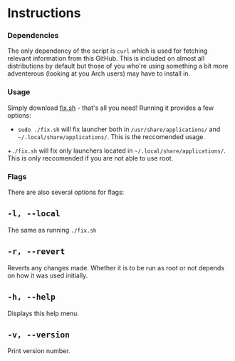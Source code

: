 Instructions
==============

### Dependencies
The only dependency of the script is ```curl``` which is used for fetching relevant information from this GitHub. This is included on almost all distributions by default but those of you who're using something a bit more adventerous (looking at you Arch users) may have to install in.


### Usage
Simply download [fix.sh](https://github.com/Foggalong/hardcode-fixer/blob/master/fix.sh) - that's all you need! Running it provides a few options:

+  ```sudo ./fix.sh``` will fix launcher both in ```/usr/share/applications/``` and ```~/.local/share/applications/```. This is the reccomended usage.

+```./fix.sh``` will fix only launchers located in ```~/.local/share/applications/```. This is only reccomended if you are not able to use root.


### Flags
There are also several options for flags:

``-l, --local``
-----------
The same as running ```./fix.sh```

``-r, --revert``
-----------
Reverts any changes made. Whether it is to be run as root or not depends on how it was used initially.

``-h, --help``
-----------
Displays this help menu.

``-v, --version``
-----------
Print version number.